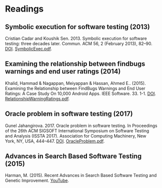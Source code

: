 # Readings

## Symbolic execution for software testing (2013)

Cristian Cadar and Koushik Sen. 2013. Symbolic execution for software testing: three decades later. Commun. ACM 56, 2 (February 2013), 82–90. [DOI](https://doi.org/10.1145/2408776.2408795). [SymbolicExec.pdf](SymbolicExec.pdf).

## Examining the relationship between findbugs warnings and end user ratings (2014)

Khalid, Hammad & Nagappan, Meiyappan & Hassan, Ahmed E.. (2015). Examining the Relationship between FindBugs Warnings and End User Ratings: A Case Study On 10,000 Android Apps. IEEE Software. 33. 1-1. [DOI](https://doi.org/10.1109/MS.2015.29).  [RelationshipWarningRatings.pdf](RelationshipWarningRatings.pdf).

## Oracle problem in software testing (2017)

Gunel Jahangirova. 2017. Oracle problem in software testing. In Proceedings of the 26th ACM SIGSOFT International Symposium on Software Testing and Analysis (ISSTA 2017). Association for Computing Machinery, New York, NY, USA, 444–447. [DOI](https://doi-org.proxy1.ncu.edu/10.1145/3092703.3098235). [OracleProblem.pdf](OracleProblem.pdf).

## Advances in Search Based Software Testing (2015)

Harman, M. (2015). Recent Advances in Search Based Software Testing and Genetic Improvement. [YouTube](https://youtu.be/y4xWZj1ocDo).
